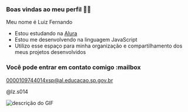 ### Boas vindas ao meu perfil 😶‍🌫
Meu nome é Luiz Fernando

- Estou estudando na [Alura](https://www.alura.com.br)
- Estou me desenvolvendo na linguagem JavaScript
- Utilizo esse espaço para minha organização e compartilhamento dos meus projetos desenvolvidos

### Você pode entrar em contato comigo :mailbox

0000109744014xsp@al.educacao.sp.gov.br

@lz.s014

![descrição do GIF](https://media1.tenor.com/m/o-5YAf84DXUAAAAC/hagatt.gif)
